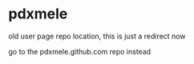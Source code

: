 pdxmele
=======

old user page repo location, this is just a redirect now

go to the pdxmele.github.com repo instead
